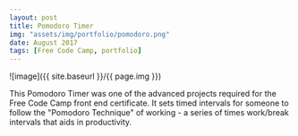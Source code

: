 ```yaml
---
layout: post
title: Pomodoro Timer
img: "assets/img/portfolio/pomodoro.png"
date: August 2017
tags: [Free Code Camp, portfolio]
---
```


![image]({{ site.baseurl }}/{{ page.img }})

This Pomodoro Timer was one of the advanced projects required for the Free Code Camp front end certificate.
It sets timed intervals for someone to follow the "Pomodoro Technique" of working - a series of times work/break intervals that aids in productivity.
